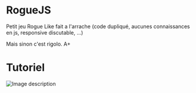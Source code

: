 # RogueJS

Petit jeu Rogue Like fait a l'arrache (code dupliqué, aucunes connaissances en js, responsive discutable, ...)

Mais sinon c'est rigolo. A+

# Tutoriel
![Image description](/images/readme/interface.png)

